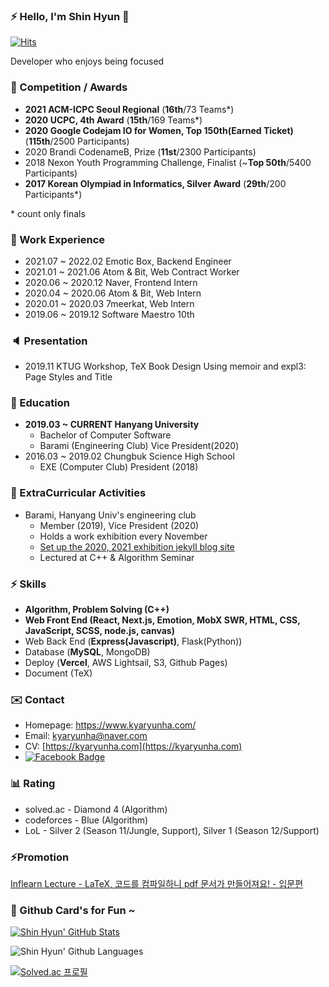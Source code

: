 ### ⚡ Hello, I'm Shin Hyun 👋

[![Hits](https://hits.seeyoufarm.com/api/count/incr/badge.svg?url=https%3A%2F%2Fgithub.com%2Fkyaryunha)](https://hits.seeyoufarm.com)

Developer who enjoys being focused

### 🥈 Competition / Awards
- **2021 ACM-ICPC Seoul Regional** (**16th**/73 Teams*)
- **2020 UCPC, 4th Award** (**15th**/169 Teams*)
- **2020 Google Codejam IO for Women, Top 150th(Earned Ticket)** (**115th**/2500 Participants)
- 2020 Brandi CodenameB, Prize (**11st**/2300 Participants)
- 2018 Nexon Youth Programming Challenge, Finalist (~**Top 50th**/5400 Participants)
- **2017 Korean Olympiad in Informatics, Silver Award** (**29th**/200 Participants*) 

\* count only finals

### 🏢 Work Experience

- 2021.07 ~ 2022.02 Emotic Box, Backend Engineer
- 2021.01 ~ 2021.06    Atom & Bit, Web Contract Worker
- 2020.06 ~ 2020.12    Naver, Frontend Intern
- 2020.04 ~ 2020.06   Atom & Bit, Web Intern
- 2020.01 ~ 2020.03   7meerkat, Web Intern
- 2019.06 ~ 2019.12    Software Maestro 10th 

### 🔈 Presentation
- 2019.11 KTUG Workshop, TeX Book Design Using memoir and expl3: Page Styles and Title

### 🏫 Education

- **2019.03 ~ CURRENT    Hanyang University**
  - Bachelor of Computer Software
  - Barami (Engineering Club) Vice President(2020)
- 2016.03 ~ 2019.02    Chungbuk Science High School
  - EXE (Computer Club) President (2018)

### 👥 ExtraCurricular Activities
- Barami, Hanyang Univ's engineering club
  - Member (2019), Vice President (2020)
  - Holds a work exhibition every November
  - [Set up the 2020, 2021 exhibition jekyll blog site](https://hyu-barami.github.io/)
  - Lectured at C++ & Algorithm Seminar

### ⚡ Skills 
- **Algorithm, Problem Solving (C++)**
- **Web Front End (React, Next.js, Emotion, MobX SWR, HTML, CSS, JavaScript, SCSS, node.js, canvas)**
- Web Back End (**Express(Javascript)**, Flask(Python))
- Database (**MySQL**, MongoDB)
- Deploy (**Vercel**, AWS Lightsail, S3, Github Pages)
- Document (TeX) 


### ✉️ Contact
- Homepage: https://www.kyaryunha.com/
- Email: kyaryunha@naver.com
- CV: [https://kyaryunha.com](https://kyaryunha.com) 
- [![Facebook Badge](https://img.shields.io/badge/-Facebook-3b5998?style=flat-square&logo=facebook&logoColor=white&link=https://www.facebook.com/kyaryunha)](https://www.facebook.com/kyaryunha)

### 📊 Rating
- solved.ac - Diamond 4 (Algorithm)
- codeforces - Blue (Algorithm)
- LoL - Silver 2 (Season 11/Jungle, Support), Silver 1 (Season 12/Support)



### ⚡Promotion 

[Inflearn Lecture - LaTeX, 코드를 컴파일하니 pdf 문서가 만들어져요! - 입문편](https://www.inflearn.com/course/latex-%EC%BD%94%EB%93%9C-%EC%BB%B4%ED%8C%8C%EC%9D%BC-pdf-%EC%9E%85%EB%AC%B8?inst=865da8cf)


### 🎴 Github Card's for Fun ~ 

[![Shin Hyun' GitHub Stats](https://github-readme-stats.vercel.app/api?username=kyaryunha)](https://github.com/kyaryunha)

![Shin Hyun' Github Languages](https://github-readme-stats.vercel.app/api/top-langs/?username=kyaryunha)

[![Solved.ac 프로필](http://mazassumnida.wtf/api/v2/generate_badge?boj=kyaryunha_cpp)](https://solved.ac/kyaryunha_cpp) 
